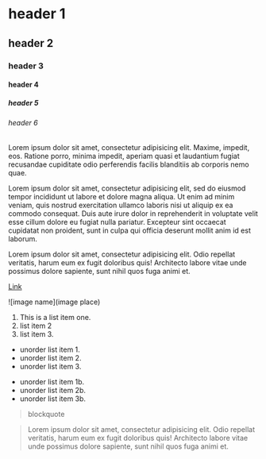 
# header 1


## header 2

### header 3

#### header 4

##### header 5

###### header 6

Lorem ipsum dolor sit amet, consectetur adipisicing elit. Maxime, impedit, eos. Ratione porro, minima impedit, aperiam quasi et laudantium fugiat recusandae cupiditate odio perferendis facilis blanditiis ab corporis nemo quae.

Lorem ipsum dolor sit amet, consectetur adipisicing elit, sed do eiusmod
tempor incididunt ut labore et dolore magna aliqua. Ut enim ad minim veniam,
quis nostrud exercitation ullamco laboris nisi ut aliquip ex ea commodo
consequat.
Duis aute irure dolor in reprehenderit in voluptate velit esse
cillum dolore eu fugiat nulla pariatur. Excepteur sint occaecat cupidatat non
proident, sunt in culpa qui officia deserunt mollit anim id est laborum.

Lorem ipsum dolor sit amet, consectetur adipisicing elit. Odio repellat veritatis, harum eum ex fugit doloribus quis! Architecto labore vitae unde possimus dolore sapiente, sunt nihil quos fuga animi et.

[Link](https://asfadfsadf)

![image name](image place)

1. This is a list item one.
2. list item 2
3. list item 3.

- unorder list item 1.
- unorder list item 2.
- unorder list item 3.

* unorder list item 1b.
* unorder list item 2b.
* unorder list item 3b.

> blockquote

> Lorem ipsum dolor sit amet, consectetur adipisicing elit. Odio repellat veritatis, harum eum ex fugit doloribus quis! Architecto labore vitae unde possimus dolore sapiente, sunt nihil quos fuga animi et.



